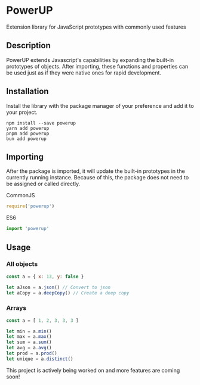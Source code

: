 # PowerUP

Extension library for JavaScript prototypes with commonly used features

## Description

PowerUP extends Javascript's capabilities by expanding the built-in prototypes of objects. After importing, these functions and properties can be used just as if they were native ones for rapid development.

## Installation

Install the library with the package manager of your preference and add it to your project.

```
npm install --save powerup
yarn add powerup
pnpm add powerup
bun add powerup
```

## Importing

After the package is imported, it will update the built-in prototypes in the currently running instance. Because of this, the package does not need to be assigned or called directly.

CommonJS

```js
require('powerup')
```

ES6

```js
import 'powerup'
```

## Usage

### All objects

```js
const a = { x: 13, y: false }

let aJson = a.json() // Convert to json
let aCopy = a.deepCopy() // Create a deep copy
```

### Arrays

```js
const a = [ 1, 2, 3, 3, 3 ]

let min = a.min()
let max = a.max()
let sum = a.sum()
let avg = a.avg()
let prod = a.prod()
let unique = a.distinct()
```

This project is actively being worked on and more features are coming soon!